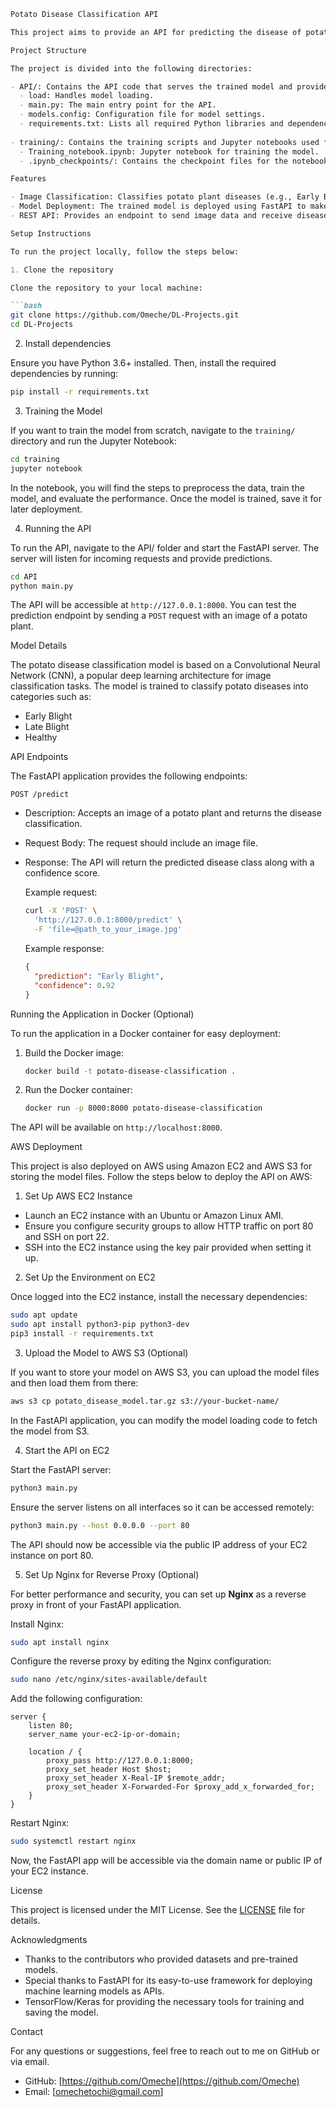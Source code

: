 ```markdown
Potato Disease Classification API

This project aims to provide an API for predicting the disease of potato plants using machine learning models. The API utilizes a trained Convolutional Neural Network (CNN) to classify potato diseases from images, helping farmers to detect and manage diseases in potato crops. The application serves the model for real-time predictions.

Project Structure

The project is divided into the following directories:

- API/: Contains the API code that serves the trained model and provides endpoints for prediction.
  - load: Handles model loading.
  - main.py: The main entry point for the API.
  - models.config: Configuration file for model settings.
  - requirements.txt: Lists all required Python libraries and dependencies.
  
- training/: Contains the training scripts and Jupyter notebooks used for training the model.
  - Training_notebook.ipynb: Jupyter notebook for training the model.
  - .ipynb_checkpoints/: Contains the checkpoint files for the notebook during training.

Features

- Image Classification: Classifies potato plant diseases (e.g., Early Blight, Late Blight, Healthy).
- Model Deployment: The trained model is deployed using FastAPI to make real-time predictions.
- REST API: Provides an endpoint to send image data and receive disease classification results.

Setup Instructions

To run the project locally, follow the steps below:

1. Clone the repository

Clone the repository to your local machine:

```bash
git clone https://github.com/Omeche/DL-Projects.git
cd DL-Projects
```

2. Install dependencies

Ensure you have Python 3.6+ installed. Then, install the required dependencies by running:

```bash
pip install -r requirements.txt
```

3. Training the Model

If you want to train the model from scratch, navigate to the `training/` directory and run the Jupyter Notebook:

```bash
cd training
jupyter notebook
```

In the notebook, you will find the steps to preprocess the data, train the model, and evaluate the performance. Once the model is trained, save it for later deployment.

4. Running the API

To run the API, navigate to the API/ folder and start the FastAPI server. The server will listen for incoming requests and provide predictions.

```bash
cd API
python main.py
```

The API will be accessible at `http://127.0.0.1:8000`. You can test the prediction endpoint by sending a `POST` request with an image of a potato plant.

Model Details

The potato disease classification model is based on a Convolutional Neural Network (CNN), a popular deep learning architecture for image classification tasks. The model is trained to classify potato diseases into categories such as:

- Early Blight
- Late Blight
- Healthy

API Endpoints

The FastAPI application provides the following endpoints:

 `POST /predict`
- Description: Accepts an image of a potato plant and returns the disease classification.
- Request Body: The request should include an image file.
- Response: The API will return the predicted disease class along with a confidence score.
  
  Example request:
  ```bash
  curl -X 'POST' \
    'http://127.0.0.1:8000/predict' \
    -F 'file=@path_to_your_image.jpg'
  ```

  Example response:
  ```json
  {
    "prediction": "Early Blight",
    "confidence": 0.92
  }
  ```

Running the Application in Docker (Optional)

To run the application in a Docker container for easy deployment:

1. Build the Docker image:
   ```bash
   docker build -t potato-disease-classification .
   ```

2. Run the Docker container:
   ```bash
   docker run -p 8000:8000 potato-disease-classification
   ```

The API will be available on `http://localhost:8000`.

AWS Deployment

This project is also deployed on AWS using Amazon EC2 and AWS S3 for storing the model files. Follow the steps below to deploy the API on AWS:

1. Set Up AWS EC2 Instance

- Launch an EC2 instance with an Ubuntu or Amazon Linux AMI.
- Ensure you configure security groups to allow HTTP traffic on port 80 and SSH on port 22.
- SSH into the EC2 instance using the key pair provided when setting it up.

2. Set Up the Environment on EC2

Once logged into the EC2 instance, install the necessary dependencies:

```bash
sudo apt update
sudo apt install python3-pip python3-dev
pip3 install -r requirements.txt
```

3. Upload the Model to AWS S3 (Optional)

If you want to store your model on AWS S3, you can upload the model files and then load them from there:

```bash
aws s3 cp potato_disease_model.tar.gz s3://your-bucket-name/
```

In the FastAPI application, you can modify the model loading code to fetch the model from S3.

4. Start the API on EC2

Start the FastAPI server:

```bash
python3 main.py
```

Ensure the server listens on all interfaces so it can be accessed remotely:

```bash
python3 main.py --host 0.0.0.0 --port 80
```

The API should now be accessible via the public IP address of your EC2 instance on port 80.

5. Set Up Nginx for Reverse Proxy (Optional)

For better performance and security, you can set up **Nginx** as a reverse proxy in front of your FastAPI application.

Install Nginx:

```bash
sudo apt install nginx
```

Configure the reverse proxy by editing the Nginx configuration:

```bash
sudo nano /etc/nginx/sites-available/default
```

Add the following configuration:

```
server {
    listen 80;
    server_name your-ec2-ip-or-domain;

    location / {
        proxy_pass http://127.0.0.1:8000;
        proxy_set_header Host $host;
        proxy_set_header X-Real-IP $remote_addr;
        proxy_set_header X-Forwarded-For $proxy_add_x_forwarded_for;
    }
}
```

Restart Nginx:

```bash
sudo systemctl restart nginx
```

Now, the FastAPI app will be accessible via the domain name or public IP of your EC2 instance.

License

This project is licensed under the MIT License. See the [LICENSE](LICENSE) file for details.

Acknowledgments

- Thanks to the contributors who provided datasets and pre-trained models.
- Special thanks to FastAPI for its easy-to-use framework for deploying machine learning models as APIs.
- TensorFlow/Keras for providing the necessary tools for training and saving the model.

Contact

For any questions or suggestions, feel free to reach out to me on GitHub or via email.

- GitHub: [https://github.com/Omeche](https://github.com/Omeche)
- Email: [omechetochi@gmail.com]
```


